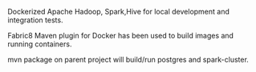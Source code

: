 Dockerized Apache Hadoop, Spark,Hive for local development and integration tests.

Fabric8 Maven plugin for Docker has been used to build images and running containers.

mvn package on parent project will build/run postgres and spark-cluster.

  